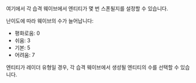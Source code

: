 여기에서 각 습격 웨이브에서 엔티티가 몇 번 스폰될지를 설정할 수 있습니다.

난이도에 따라 웨이브의 수가 늘어납니다:

- 평화로움: 0
- 쉬움: 3
- 기본: 5
- 어려움: 7

엔티티가 레이더 유형일 경우, 각 습격 웨이브에서 생성될 엔티티의 수를 선택할 수 있습니다.
